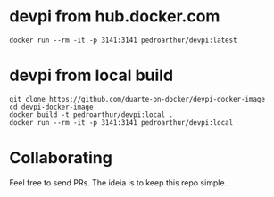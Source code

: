 devpi from hub.docker.com
===

    docker run --rm -it -p 3141:3141 pedroarthur/devpi:latest

devpi from local build
===

    git clone https://github.com/duarte-on-docker/devpi-docker-image
    cd devpi-docker-image
    docker build -t pedroarthur/devpi:local .
    docker run --rm -it -p 3141:3141 pedroarthur/devpi:local

Collaborating
===

Feel free to send PRs. The ideia is to keep this repo simple.
